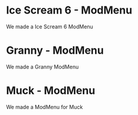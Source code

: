 <div class="topmessage" onclick="link('/mod/icescream6')">
    <h1 class="h3">Ice Scream 6 - ModMenu</h1>
    <r>We made a Ice Scream 6 ModMenu</r>
</div>
<div class="message" onclick="link('/mod/granny')">
    <h1 class="h4">Granny - ModMenu</h1>
    <r>We made a Granny ModMenu</r>
</div>
<div class="message" onclick="link('/mod/muck')">
    <h1 class="h4">Muck - ModMenu</h1>
    <r>We made a ModMenu for Muck</r>
</div>